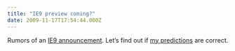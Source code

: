 ```yaml
---
title: "IE9 preview coming?"
date: 2009-11-17T17:54:44.000Z
---
```


Rumors of an [IE9 announcement](http://www.neowin.net/news/main/09/11/17/microsoft-set-to-announce-internet-explorer-9-plans). Let’s find out if [my predictions](/blog/post/Javascript-is-now-strategic-for-Microsoft.aspx) are correct.
